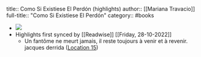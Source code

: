 title:: Como Si Existiese El Perdón (highlights)
author:: [[Mariana Travacio]]
full-title:: "Como Si Existiese El Perdón"
category:: #books

- ![](https://m.media-amazon.com/images/I/81i0TLh87mL._SY160.jpg)
- Highlights first synced by [[Readwise]] [[Friday, 28-10-2022]]
	- Un fantôme ne meurt jamais, il reste toujours à venir et à revenir. jacques derrida ([Location 15](https://readwise.io/to_kindle?action=open&asin=B0845ZCR91&location=15))